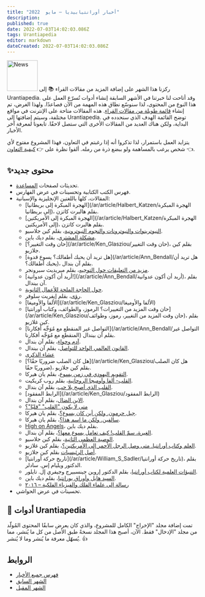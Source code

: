 ```yaml
---
title: "أخبار أورانتيابيديا — مايو  2022"
description: 
published: true
date: 2022-07-03T14:02:03.086Z
tags: Urantiapedia
editor: markdown
dateCreated: 2022-07-03T14:02:03.086Z
---
```


<img src="/_assets/svg/icon-news.svg" alt="News" style="width: 80px;"> ركزنا هذا الشهر على إضافة المزيد من مقالات القراء :books: إلى Urantiapedia. وقد أتاحت لنا خبرتنا في الأشهر السابقة إنشاء أدوات تُسرّع العمل على هذا النوع من المحتوى، لذا سنوسّع نطاق هذه المهمة من الآن فصاعدًا. ولهذا الغرض، تم إنشاء [قائمة طويلة من مقالات القراء](/en/index/articles). هذه المقالات متاحة على الإنترنت في مواقع مختلفة، وسيتم إضافتها إلى Urantiapedia. توضح القائمة الهدف الذي سنحدده في البداية، ولكن هناك العديد من المقالات الأخرى التي ستصل لاحقًا. تابعونا لمعرفة آخر الأخبار.

يتزايد العمل باستمرار، لذا تذكروا أنه إذا رغبتم في التعاون، فهذا المشروع مفتوح لأي شخص يرغب بالمساهمة ولو ببضع ذرة من رمله. ألقوا نظرة على :point_right: [كيفية التعاون](/ar/help/start#how-to-collaborate) :point_left:.

## :sparkles:محتوى جديد

- تحديثات لصفحات [المساعدة](/ar/help/start).
- فهرس الكتب الكتابية وتحسينات في عرض الفهارس.
- المقالات، كلها باللغتين الإنجليزية والإسبانية:
  - [الهجرة المبكرة إلى بريطانيا](/ar/article/Halbert_Katzen/الهجرة المبكرة إلى بريطانيا)، بقلم هالبرت كاتزن.
  - [الهجرة المبكرة إلى الأمريكتين](/ar/article/Halbert_Katzen/الهجرة المبكرة إلى الأمريكتين)، بقلم هالبرت كاتزن.
  - [النيوترينوات والنيوترونات والنجوم النيوترونية](/ar/article/Ken_Glasziou/Neutrinos_neutrons_and_neutron_stars)، بقلم كين جلاسيو.
  - [مشكلة المشتري](/ar/article/Dick_Bain/The_Jupiter_problem)، بقلم ديك باين.
  - [حان وقت التغيير؟](/ar/article/Ken_Glasziou/حان وقت التغيير)، بقلم كين جلازيو.
  - [هل تريد أن يحبك أطفالك؟ يسوع قدوة](/ar/article/Ann_Bendall/هل تريد أن يحبك أطفالك؟)، بقلم آن بندال.
  - [مزيد من التعليقات حول التوجيه](/ar/article/Meredith_Sprunger/Further_Comments_on_Channeling)، بقلم ميريديث سبرونجر.
  - [أريد أن أكون عدوانية!](/ar/article/Ann_Bendall/أريد أن أكون عدوانية)، بقلم آن بيندال.
  - [حول الحاجة الملحة للأعمال الثانوية](/ar/article/حول_الحاجة_الملحة_للأعمال_الثانوية).
  - [رؤى](/ar/article/Everett_Sloffer/رؤى)، بقلم إيفريت سلوفر.
  - [الألفا والأوميغا](/ar/article/Ken_Glasziou/الألفا والأوميغا)
  - [حان وقت المزيد من التغييرات؟ الرموز، والطوائف، وكتاب أورانتيا](/ar/article/Ken_Glasziou/حان وقت المزيد من التغيير، رموز، وطوائف)، بقلم كين غلازيو.
  - [التواصل غير المنقطع مع مُوَجِّه أفكارنا](/ar/article/Ann_Bendall/التواصل غير المنقطع مع مُوَجِّه أفكارنا) بقلم آن بيندال.
  - [آدم وحواء](/ar/article/Ann_Bendall/Adam_and_Eve)، بقلم آن بندال.
  - [القانون العالمي الواحد للتواصل](/ar/article/Ann_Bendall/Harmony_The_One_Universal_Code_of_Communication)، بقلم آن بيندال.
  - [عشاء الذكرى](/ar/article/عشاء_الذكرى)
  - [هل كان الصلب ضروريًا حقًا؟](/ar/article/Ken_Glasziou/هل كان الصلب ضروريًا حقًا)، بقلم كين جلازيو.
  - [التقويم اليهودي في زمن يسوع](/ar/article/Jan_Herca/The_Jewish_calendar_on_Jesus_times)، بقلم يان هيركا.
  - [القلب- ألفا وأوميجا الروحانية](/ar/article/Rob_Crickett/Heart_Alpha_and_Omega_of_Spirituality)، بقلم روب كريكيت.
  - [القلب الذي أصبح بلا حب](/ar/article/Ann_Bendall/القلب_الذي_أصبح_بلا_حب)، بقلم آن بندال.
  - [الرابط المفقود](/ar/article/Ken_Glasziou/الرابط المفقود)
  - [الابن الضال](/ar/article/Ann_Bendall/The_Prodigal_Son)، بقلم آن بندال.
  - [متى لا يكون "القلب" "قلبًا"؟](/ar/article/Ken_Glasziou/متى_يكون_القلب_ليس_قلبًا)
  - [جبل حرمون. ولكن أين كان يسوع؟](/ar/article/Jan_Herca/Mount_Hermon_But_where_was_Jesus)، بقلم يان هيركا.
  - [سالفين. ولكن ما اسم هذا؟](/ar/article/Jan_Herca/Salvin_But_what_name_is_this)، بقلم يان هيركا.
  - [High on Angels](/ar/article/Dick_Bain/High_on_Angels)، بقلم ديك باين.
  - [الغيرة، سمّ القلب! كيف تعامل يسوع معها؟](/ar/article/Ann_Bendall/الغيرة_سم_القلب_كيف_تعامل_يسوع_معها)، بقلم آن بندال.
  - [الوصية العظمى الثانية](/en/article/Ken_Glasziou/The_Second_Great_Commandment)، بقلم كين جلاسيو.
  - [العلم وكتاب أورانتيا. متى وصل الرجل الأحمر إلى الأمريكتين؟](/ar/article/Ken_Glasziou/متى_وصل_الرجل_الأحمر_إلى_الأمريكتين)، بقلم كين غلازيو.
  - [أصل الرئيسيات](/ar/article/Ken_Glasziou/أصل_الرئيسيات) بقلم كين جلازيو.
  - [تاريخ حركة أورانتيا](/ar/article/William_S_Sadler/تاريخ حركة أورانتيا)، بقلم الدكتور ويليام إس. سادلر.
  - [التنبؤات العلمية لكتاب أورانتيا](/ar/article/Irwin_Ginsburgh/Scientific_Predictions_of_The_Urantia_Book)، بقلم الدكتور إروين جينسبيرج وجيفري إل. تايلور.
  - [السيد هابل وأوراق يورانتيا](/ar/article/Dick_Bain/السيد_هابل_وأوراق_يورانتيا)، بقلم ديك باين.
  - [رسالة إلى علماء الفلك والفيزياء الفلكية – ٢٠١٦](/ar/article/رسالة_إلى_علماء_الفلك_والفيزياء_الفلكية)
- تحسينات في عرض الحواشي.

## :wrench: أدوات Urantiapedia

تمت إضافة مجلد "الإخراج" الكامل للمشروع، والذي كان يعرض سابقًا المحتوى المُولّد من مجلد "الإدخال" فقط. الآن، أصبح هذا المجلد نسخةً طبق الأصل من كل ما يُنشر، مما يُسهّل معرفة ما يُنشر وما لا يُنشر. :+1:

## الروابط

- [فهرس جميع الأخبار](/ar/news)
- [الشهر السابق](/ar/news/2022/04)
- [الشهر المقبل](/ar/news/2022/06)
